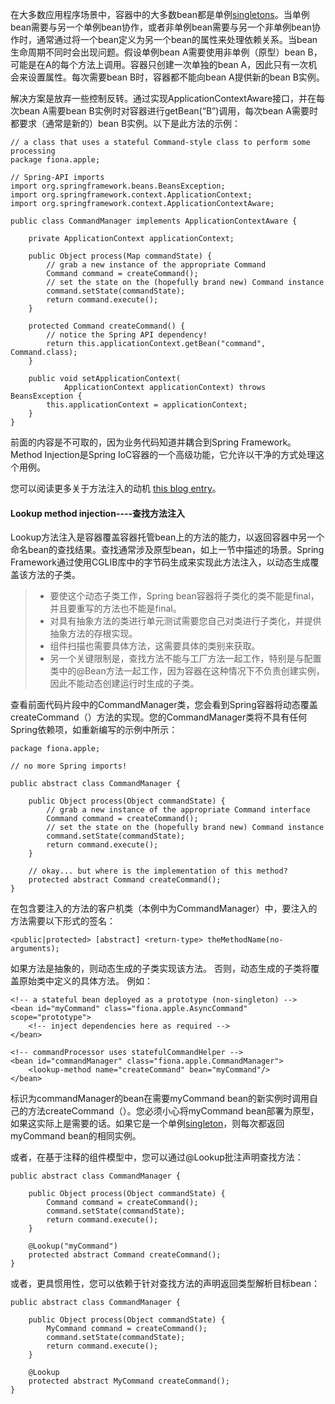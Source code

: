 在大多数应用程序场景中，容器中的大多数bean都是单例[singletons](https://docs.spring.io/spring/docs/4.3.20.RELEASE/spring-framework-reference/htmlsingle/#beans-factory-scopes-singleton)。当单例bean需要与另一个单例bean协作，或者非单例bean需要与另一个非单例bean协作时，通常通过将一个bean定义为另一个bean的属性来处理依赖关系。当bean生命周期不同时会出现问题。假设单例bean A需要使用非单例（原型）bean B，可能是在A的每个方法上调用。容器只创建一次单独的bean A，因此只有一次机会来设置属性。每次需要bean B时，容器都不能向bean A提供新的bean B实例。

解决方案是放弃一些控制反转。通过实现ApplicationContextAware接口，并在每次bean A需要bean B实例时对容器进行getBean\(“B”\)调用，每次bean A需要时都要求（通常是新的）bean B实例。以下是此方法的示例：

```
// a class that uses a stateful Command-style class to perform some processing
package fiona.apple;

// Spring-API imports
import org.springframework.beans.BeansException;
import org.springframework.context.ApplicationContext;
import org.springframework.context.ApplicationContextAware;

public class CommandManager implements ApplicationContextAware {

    private ApplicationContext applicationContext;

    public Object process(Map commandState) {
        // grab a new instance of the appropriate Command
        Command command = createCommand();
        // set the state on the (hopefully brand new) Command instance
        command.setState(commandState);
        return command.execute();
    }

    protected Command createCommand() {
        // notice the Spring API dependency!
        return this.applicationContext.getBean("command", Command.class);
    }

    public void setApplicationContext(
            ApplicationContext applicationContext) throws BeansException {
        this.applicationContext = applicationContext;
    }
}
```

前面的内容是不可取的，因为业务代码知道并耦合到Spring Framework。Method Injection是Spring IoC容器的一个高级功能，它允许以干净的方式处理这个用例。

您可以阅读更多关于方法注入的动机 [this blog entry](https://spring.io/blog/2004/08/06/method-injection/)。

#### Lookup method injection----查找方法注入

Lookup方法注入是容器覆盖容器托管bean上的方法的能力，以返回容器中另一个命名bean的查找结果。查找通常涉及原型bean，如上一节中描述的场景。Spring Framework通过使用CGLIB库中的字节码生成来实现此方法注入，以动态生成覆盖该方法的子类。

> * 要使这个动态子类工作，Spring bean容器将子类化的类不能是final，并且要重写的方法也不能是final。
> * 对具有抽象方法的类进行单元测试需要您自己对类进行子类化，并提供抽象方法的存根实现。
> * 组件扫描也需要具体方法，这需要具体的类别来获取。
> * 另一个关键限制是，查找方法不能与工厂方法一起工作，特别是与配置类中的@Bean方法一起工作，因为容器在这种情况下不负责创建实例，因此不能动态创建运行时生成的子类。

查看前面代码片段中的CommandManager类，您会看到Spring容器将动态覆盖createCommand（）方法的实现。您的CommandManager类将不具有任何Spring依赖项，如重新编写的示例中所示：

```
package fiona.apple;

// no more Spring imports!

public abstract class CommandManager {

    public Object process(Object commandState) {
        // grab a new instance of the appropriate Command interface
        Command command = createCommand();
        // set the state on the (hopefully brand new) Command instance
        command.setState(commandState);
        return command.execute();
    }

    // okay... but where is the implementation of this method?
    protected abstract Command createCommand();
}
```

在包含要注入的方法的客户机类（本例中为CommandManager）中，要注入的方法需要以下形式的签名：

```
<public|protected> [abstract] <return-type> theMethodName(no-arguments);
```

如果方法是抽象的，则动态生成的子类实现该方法。 否则，动态生成的子类将覆盖原始类中定义的具体方法。 例如：

```
<!-- a stateful bean deployed as a prototype (non-singleton) -->
<bean id="myCommand" class="fiona.apple.AsyncCommand" scope="prototype">
    <!-- inject dependencies here as required -->
</bean>

<!-- commandProcessor uses statefulCommandHelper -->
<bean id="commandManager" class="fiona.apple.CommandManager">
    <lookup-method name="createCommand" bean="myCommand"/>
</bean>
```

标识为commandManager的bean在需要myCommand bean的新实例时调用自己的方法createCommand（）。您必须小心将myCommand bean部署为原型，如果这实际上是需要的话。如果它是一个单例[singleton](https://docs.spring.io/spring/docs/4.3.20.RELEASE/spring-framework-reference/htmlsingle/#beans-factory-scopes-singleton)，则每次都返回myCommand bean的相同实例。

或者，在基于注释的组件模型中，您可以通过@Lookup批注声明查找方法：

```
public abstract class CommandManager {

    public Object process(Object commandState) {
        Command command = createCommand();
        command.setState(commandState);
        return command.execute();
    }

    @Lookup("myCommand")
    protected abstract Command createCommand();
}
```

或者，更具惯用性，您可以依赖于针对查找方法的声明返回类型解析目标bean：

```
public abstract class CommandManager {

    public Object process(Object commandState) {
        MyCommand command = createCommand();
        command.setState(commandState);
        return command.execute();
    }

    @Lookup
    protected abstract MyCommand createCommand();
}
```



